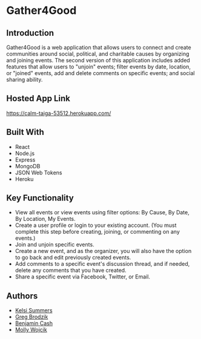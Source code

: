 # Gather4Good

## Introduction
Gather4Good is a web application that allows users to connect and create communities around social, political, and charitable causes by organizing and joining events. The second version of this application includes added features that allow users to "unjoin" events; filter events by date, location, or "joined" events, add and delete comments on specific events; and social sharing ability.

## Hosted App Link
https://calm-taiga-53512.herokuapp.com/

## Built With
* React
* Node.js
* Express
* MongoDB
* JSON Web Tokens
* Heroku

## Key Functionality
* View all events or view events using filter options: By Cause, By Date, By Location, My Events.
* Create a user profile or login to your existing account. (You must complete this step before creating, joining, or commenting on any events.)
* Join and unjoin specific events.
* Create a new event, and as the organizer, you will also have the option to go back and edit previously created events.
* Add comments to a specific event's discussion thread, and if needed, delete any comments that you have created.
* Share a specific event via Facebook, Twitter, or Email.

## Authors
* [Kelsi Summers](https://github.com/kelsisummers)
* [Greg Brodzik](https://github.com/gjb117)
* [Benjamin Cash](https://github.com/benjaminjcash)
* [Molly Wojcik](https://github.com/ninjaginja)
